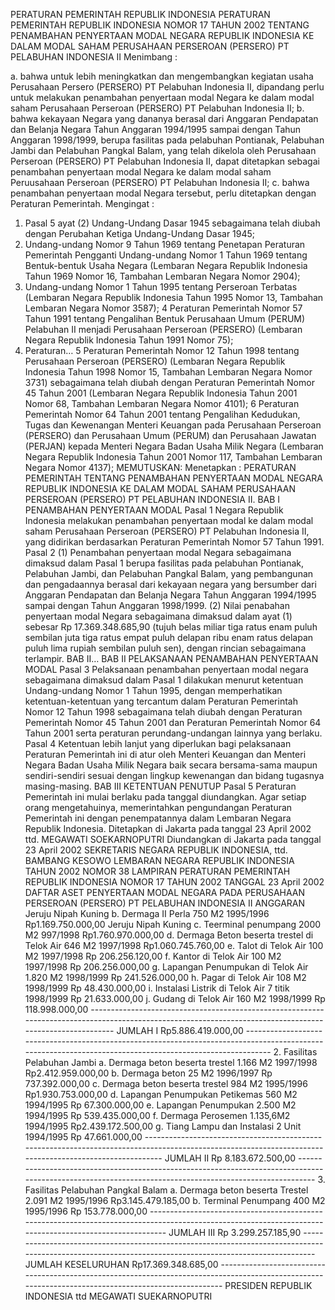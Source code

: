  PERATURAN PEMERINTAH REPUBLIK INDONESIA PERATURAN PEMERINTAH REPUBLIK INDONESIA NOMOR 17 TAHUN 2002 TENTANG PENAMBAHAN PENYERTAAN MODAL NEGARA REPUBLIK INDONESIA KE DALAM MODAL SAHAM PERUSAHAAN PERSEROAN (PERSERO) PT PELABUHAN INDONESIA II
Menimbang :

a. bahwa untuk lebih meningkatkan dan mengembangkan kegiatan usaha Perusahaan Persero (PERSERO) PT Pelabuhan Indonesia II, dipandang perlu untuk melakukan penambahan penyertaan modal Negara ke dalam modal saham Perusahaan Perseroan (PERSERO) PT Pelabuhan Indonesia II;
b. bahwa kekayaan Negara yang dananya berasal dari Anggaran Pendapatan dan Belanja Negara Tahun Anggaran 1994/1995 sampai dengan Tahun Anggaran 1998/1999, berupa fasilitas pada pelabuhan Pontianak, Pelabuhan Jambi dan Pelabuhan Pangkal Balam, yang telah dikelola oleh Perusahaan Perseroan (PERSERO) PT Pelabuhan Indonesia II, dapat ditetapkan sebagai penambahan penyertaan modal Negara ke dalam modal saham Peruusahaan Perseroan (PERSERO) PT Pelabuhan Indonesia II;
c. bahwa penambahan penyertaan modal Negara tersebut, perlu ditetapkan dengan Peraturan Pemerintah.
Mengingat :

1. Pasal 5 ayat (2) Undang-Undang Dasar 1945 sebagaimana telah diubah dengan Perubahan Ketiga Undang-Undang Dasar 1945;
2. Undang-undang Nomor 9 Tahun 1969 tentang Penetapan Peraturan Pemerintah Pengganti Undang-undang Nomor 1 Tahun 1969 tentang Bentuk-bentuk Usaha Negara (Lembaran Negara Republik Indonesia Tahun 1969 Nomor 16, Tambahan Lembaran Negara Nomor 2904);
3. Undang-undang Nomor 1 Tahun 1995 tentang Perseroan Terbatas (Lembaran Negara Republik Indonesia Tahun 1995 Nomor 13, Tambahan Lembaran Negara Nomor 3587); 4 Peraturan Pemerintah Nomor 57 Tahun 1991 tentang Pengalihan Bentuk Perusahaan Umum (PERUM) Pelabuhan II menjadi Perusahaan Perseroan (PERSERO) (Lembaran Negara Republik Indonesia Tahun 1991 Nomor 75);
5. Peraturan… 5 Peraturan Pemerintah Nomor 12 Tahun 1998 tentang Perusahaan Perseroan (PERSERO) (Lembaran Negara Republik Indonesia Tahun 1998 Nomor 15, Tambahan Lembaran Negara Nomor 3731) sebagaimana telah diubah dengan Peraturan Pemerintah Nomor 45 Tahun 2001 (Lembaran Negara Republik Indonesia Tahun 2001 Nomor 68, Tambahan Lembaran Negara Nomor 4101); 6 Peraturan Pemerintah Nomor 64 Tahun 2001 tentang Pengalihan Kedudukan, Tugas dan Kewenangan Menteri Keuangan pada Perusahaan Perseroan (PERSERO) dan Perusahaan Umum (PERUM) dan Perusahaan Jawatan (PERJAN) kepada Menteri Negara Badan Usaha Milik Negara (Lembaran Negara Republik Indonesia Tahun 2001 Nomor 117, Tambahan Lembaran Negara Nomor 4137);
MEMUTUSKAN:
 Menetapkan : PERATURAN PEMERINTAH TENTANG PENAMBAHAN PENYERTAAN MODAL NEGARA REPUBLIK INDONESIA KE DALAM MODAL SAHAM PERUSAHAAN PERSEROAN (PERSERO) PT PELABUHAN INDONESIA II.
BAB I PENAMBAHAN PENYERTAAN MODAL
Pasal 1
Negara Republik Indonesia melakukan penambahan penyertaan modal ke dalam modal saham Perusahaan Perseroan (PERSERO) PT Pelabuhan Indonesia II, yang didirikan berdasarkan Peraturan Pemerintah Nomor 57 Tahun 1991.
Pasal 2
(1) Penambahan penyertaan modal Negara sebagaimana dimaksud dalam Pasal 1 berupa fasilitas pada pelabuhan Pontianak, Pelabuhan Jambi, dan Pelabuhan Pangkal Balam, yang pembangunan dan pengadaannya berasal dari kekayaan negara yang bersumber dari Anggaran Pendapatan dan Belanja Negara Tahun Anggaran 1994/1995 sampai dengan Tahun Anggaran 1998/1999.
(2) Nilai penabahan penyertaan modal Negara sebagaimana dimaksud dalam ayat (1) sebesar Rp 17.369.348.685,90 (tujuh belas miliar tiga ratus enam puluh sembilan juta tiga ratus empat puluh delapan ribu enam ratus delapan puluh lima rupiah sembilan puluh sen), dengan rincian sebagaimana terlampir. BAB II…
BAB II PELAKSANAAN PENAMBAHAN PENYERTAAN MODAL
Pasal 3
Pelaksanaan penambahan penyertaan modal negara sebagaimana dimaksud dalam Pasal 1 dilakukan menurut ketentuan Undang-undang Nomor 1 Tahun 1995, dengan memperhatikan ketentuan-ketentuan yang tercantum dalam Peraturan Pemerintah Nomor 12 Tahun 1998 sebagaimana telah diubah dengan Peraturan Pemerintah Nomor 45 Tahun 2001 dan Peraturan Pemerintah Nomor 64 Tahun 2001 serta peraturan perundang-undangan lainnya yang berlaku.
Pasal 4
Ketentuan lebih lanjut yang diperlukan bagi pelaksanaan Peraturan Pemerintah ini di atur oleh Menteri Keuangan dan Menteri Negara Badan Usaha Milik Negara baik secara bersama-sama maupun sendiri-sendiri sesuai dengan lingkup kewenangan dan bidang tugasnya masing-masing.
BAB III KETENTUAN PENUTUP
Pasal 5
Peraturan Pemerintah ini mulai berlaku pada tanggal diundangkan.
Agar setiap orang mengetahuinya, memerintahkan pengundangan Peraturan Pemerintah ini dengan penempatannya dalam Lembaran Negara Republik Indonesia. Ditetapkan di Jakarta pada tanggal 23 April 2002 ttd. MEGAWATI SOEKARNOPUTRI Diundangkan di Jakarta pada tanggal 23 April 2002 SEKRETARIS NEGARA REPUBLIK INDONESIA, ttd. BAMBANG KESOWO LEMBARAN NEGARA REPUBLIK INDONESIA TAHUN 2002 NOMOR 38 LAMPIRAN PERATURAN PEMERINTAH REPUBLIK INDONESIA NOMOR 17 TAHUN 2002 TANGGAL 23 April 2002 DAFTAR ASET PENYERTAAN MODAL NEGARA PADA PERUSAHAAN PERSEROAN (PERSERO) PT PELABUHAN INDONESIA II ANGGARAN Jeruju Nipah Kuning b. Dermaga II Perla 750 M2 1995/1996 Rp1.169.750.000,00 Jeruju Nipah Kuning c. Teerminal penumpang 2000 M2 997/1998 Rp1.760.970.000,00 d. Dermaga Beton beserta trestel di Telok Air 646 M2 1997/1998 Rp1.060.745.760,00 e. Talot di Telok Air 100 M2 1997/1998 Rp 206.256.120,00 f. Kantor di Telok Air 100 M2 1997/1998 Rp 206.256.000,00 g. Lapangan Penumpukan di Telok Air 1.820 M2 1998/1999 Rp 241.526.000,00 h. Pagar di Telok Air 108 M2 1998/1999 Rp 48.430.000,00 i. Instalasi Listrik di Telok Air 7 titik 1998/1999 Rp 21.633.000,00 j. Gudang di Telok Air 160 M2 1998/1999 Rp 118.998.000,00 ---------------------------------------------------------------------------------------------------------------------------------------------------------- JUMLAH I Rp5.886.419.000,00 ---------------------------------------------------------------------------------------------------------------------------------------------------------- 2. Fasilitas Pelabuhan Jambi a. Dermaga beton beserta trestel 1.166 M2 1997/1998 Rp2.412.959.000,00 b. Dermaga beton 25 M2 1996/1997 Rp 737.392.000,00 c. Dermaga beton beserta trestel 984 M2 1995/1996 Rp1.930.753.000,00 d. Lapangan Penumpukan Petikemas 560 M2 1994/1995 Rp 67.300.000,00 e. Lapangan Penumpukan 2.500 M2 1994/1995 Rp 539.435.000,00 f. Dermaga Perosemen 1.135,6M2 1994/1995 Rp2.439.172.500,00 g. Tiang Lampu dan Instalasi 2 Unit 1994/1995 Rp 47.661.000,00 -------------------------------------------------------------------------------------------------------------------------------------------------------- JUMLAH II Rp 8.183.672.500,00 -------------------------------------------------------------------------------------------------------------------------------------------------------- 3. Fasilitas Pelabuhan Pangkal Balam a. Dermaga beton beserta Trestel 2.091 M2 1995/1996 Rp3.145.479.185,00 b. Terminal Penumpang 400 M2 1995/1996 Rp 153.778.000,00 -------------------------------------------------------------------------------------------------------------------------------------------------------- JUMLAH III Rp 3.299.257.185,90 ------------------------------------------------------------------------------------------------------------------------------------------------------- JUMLAH KESELURUHAN Rp17.369.348.685,00 ----------------------------------------------------------------------------------------------------------------------------------------------------- PRESIDEN REPUBLIK INDONESIA ttd MEGAWATI SUEKARNOPUTRI